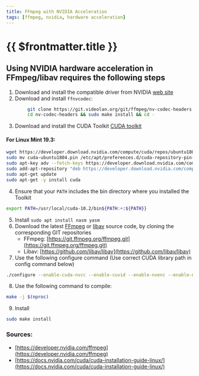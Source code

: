 ```yaml
---
title: FFmpeg with NVIDIA Acceleration
tags: [ffmpeg, nvidia, hardware acceleration]
---
```

# {{ $frontmatter.title }}

## Using NVIDIA hardware acceleration in FFmpeg/libav requires the following steps

1. Download and install the compatible driver from NVIDIA [web site](https://www.nvidia.com/drivers)
2. Download and install `ffnvcodec`:
```bash
        git clone https://git.videolan.org/git/ffmpeg/nv-codec-headers.git
        cd nv-codec-headers && sudo make install && cd -
```
3. Download and install the CUDA Toolkit [CUDA toolkit](https://developer.nvidia.com/cuda-toolkit)
#### For **Linux Mint 19.3**:
```bash
wget https://developer.download.nvidia.com/compute/cuda/repos/ubuntu1804/x86_64/cuda-ubuntu1804.pin
sudo mv cuda-ubuntu1804.pin /etc/apt/preferences.d/cuda-repository-pin-600
sudo apt-key adv --fetch-keys https://developer.download.nvidia.com/compute/cuda/repos/ubuntu1804/x86_64/7fa2af80.pub
sudo add-apt-repository "deb https://developer.download.nvidia.com/compute/cuda/repos/ubuntu1804/x86_64/ /"
sudo apt-get update
sudo apt-get -y install cuda
```
4. Ensure that your `PATH` includes the bin directory where you installed the Toolkit
```bash
export PATH=/usr/local/cuda-10.2/bin${PATH:+:${PATH}}
```
5. Install `sudo apt install nasm yasm`
6. Download the latest [FFmpeg](https://www.ffmpeg.org/) or [libav](https://www.libav.org/) source code, by cloning the corresponding GIT repositories
    + FFmpeg: [https://git.ffmpeg.org/ffmpeg.git](https://git.ffmpeg.org/ffmpeg.git)
    + Libav: [https://github.com/libav/libav](https://github.com/libav/libav)
7. Use the following configure command (Use correct CUDA library path in config command below)
```bash
./configure --enable-cuda-nvcc --enable-cuvid --enable-nvenc --enable-nonfree --enable-libnpp --extra-cflags=-I/usr/local/cuda/include --extra-ldflags=-L/usr/local/cuda/lib64
```
8. Use the following command to compile:
```bash
make -j $(nproc)
```
9. Install
```bash
sudo make install
```

### Sources:

*   [https://developer.nvidia.com/ffmpeg](https://developer.nvidia.com/ffmpeg)
*   [https://docs.nvidia.com/cuda/cuda-installation-guide-linux/](https://docs.nvidia.com/cuda/cuda-installation-guide-linux/)

